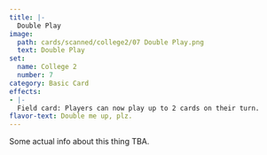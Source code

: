 ```yaml
---
title: |-
  Double Play
image: 
  path: cards/scanned/college2/07 Double Play.png
  text: Double Play
set:
  name: College 2
  number: 7
category: Basic Card
effects: 
- |-
  Field card: Players can now play up to 2 cards on their turn.
flavor-text: Double me up, plz.
---
```

Some actual info about this thing TBA.
